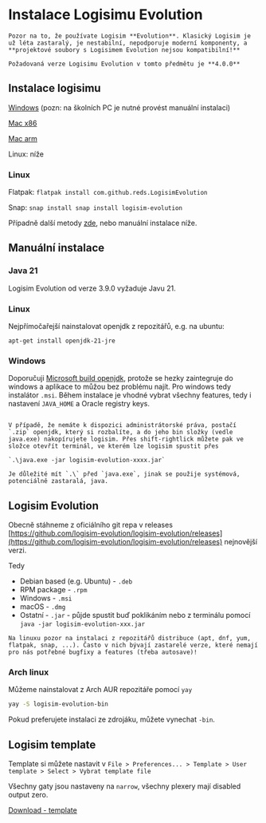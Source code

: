 # Instalace Logisimu Evolution

```admonish important title="Máte správný Logisim?"
Pozor na to, že používate Logisim **Evolution**. Klasický Logisim je už léta zastaralý, je nestabilní, nepodporuje moderní komponenty, a **projektové soubory s Logisimem Evolution nejsou kompatibilní!**
```

```admonish info title="Verze Logisimu Evolution"
Požadovaná verze Logisimu Evolution v tomto předmětu je **4.0.0**
```

## Instalace logisimu

[Windows](https://github.com/logisim-evolution/logisim-evolution/releases/download/v4.0.0/logisim-evolution-4.0.0-aarch64.msi) (pozn: na školních PC je nutné provést manuální instalaci)

[Mac x86](https://github.com/logisim-evolution/logisim-evolution/releases/download/v4.0.0/logisim-evolution-4.0.0-x86_64.dmg)

[Mac arm](https://github.com/logisim-evolution/logisim-evolution/releases/download/v4.0.0/logisim-evolution-4.0.0-aarch64.dmg)

Linux: níže

### Linux

Flatpak: `flatpak install com.github.reds.LogisimEvolution`

Snap: `snap install snap install logisim-evolution`

Případně další metody [zde](https://github.com/logisim-evolution/logisim-evolution?tab=readme-ov-file#download), nebo manuální instalace níže.

## Manuální instalace



### Java 21

Logisim Evolution od verze 3.9.0 vyžaduje Javu 21.

### Linux

Nejpřímočařejší nainstalovat openjdk z repozitářů, e.g. na ubuntu:

`apt-get install openjdk-21-jre`

### Windows

Doporučuji [Microsoft build openjdk](https://learn.microsoft.com/en-us/java/openjdk/download#openjdk-21), protože se hezky zaintegruje do windows a aplikace to můžou bez problému najít. Pro windows tedy instalátor `.msi`. Během instalace je vhodné vybrat všechny features, tedy i nastavení `JAVA_HOME` a Oracle registry keys.

```admonish info title="Instalace bez administrátorských práv (e.g. ve škole)",collapsible=true

V případě, že nemáte k dispozici administrátorské práva, postačí `.zip` openjdk, který si rozbalíte, a do jeho bin složky (vedle java.exe) nakopírujete logisim. Přes shift-rightlick můžete pak ve složce otevřít terminál, ve kterém lze logisim spustit přes

`.\java.exe -jar logisim-evolution-xxxx.jar`

Je důležité mít `.\` před `java.exe`, jinak se použije systémová, potenciálně zastaralá, java.
```

## Logisim Evolution

Obecně stáhneme z oficiálního git repa v releases [https://github.com/logisim-evolution/logisim-evolution/releases](https://github.com/logisim-evolution/logisim-evolution/releases) nejnovější verzi.

Tedy

- Debian based (e.g. Ubuntu) - `.deb`
- RPM package - `.rpm`
- Windows - `.msi`
- macOS - `.dmg`
- Ostatní - `.jar` - půjde spustit buď poklikáním nebo z terminálu pomocí `java -jar logisim-evolution-xxx.jar`

```admonish warning
Na linuxu pozor na instalaci z repozitářů distribuce (apt, dnf, yum, flatpak, snap, ...). Často v nich bývají zastarelé verze, které nemají pro nás potřebné bugfixy a features (třeba autosave)!
```

### Arch linux

Můžeme nainstalovat z Arch AUR repozitáře pomocí `yay`

```bash
yay -S logisim-evolution-bin
```

Pokud preferujete instalaci ze zdrojáku, můžete vynechat `-bin`.

## Logisim template

Template si můžete nastavit v `File > Preferences... > Template > User template > Select > Vybrat template file`

Všechny gaty jsou nastaveny na `narrow`, všechny plexery mají disabled output zero.

[Download - template](../logisim/template.circ)
